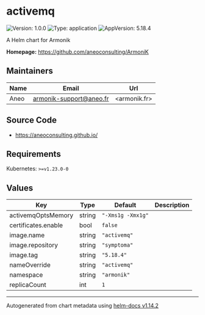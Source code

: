 # activemq

![Version: 1.0.0](https://img.shields.io/badge/Version-1.0.0-informational?style=flat-square) ![Type: application](https://img.shields.io/badge/Type-application-informational?style=flat-square) ![AppVersion: 5.18.4](https://img.shields.io/badge/AppVersion-5.18.4-informational?style=flat-square)

A Helm chart for Armonik

**Homepage:** <https://github.com/aneoconsulting/ArmoniK>

## Maintainers

| Name | Email | Url |
| ---- | ------ | --- |
| Aneo | <armonik-support@aneo.fr> | <armonik.fr> |

## Source Code

* <https://aneoconsulting.github.io/>

## Requirements

Kubernetes: `>=v1.23.0-0`

## Values

| Key | Type | Default | Description |
|-----|------|---------|-------------|
| activemqOptsMemory | string | `"-Xms1g -Xmx1g"` |  |
| certificates.enable | bool | `false` |  |
| image.name | string | `"activemq"` |  |
| image.repository | string | `"symptoma"` |  |
| image.tag | string | `"5.18.4"` |  |
| nameOverride | string | `"activemq"` |  |
| namespace | string | `"armonik"` |  |
| replicaCount | int | `1` |  |

----------------------------------------------
Autogenerated from chart metadata using [helm-docs v1.14.2](https://github.com/norwoodj/helm-docs/releases/v1.14.2)
